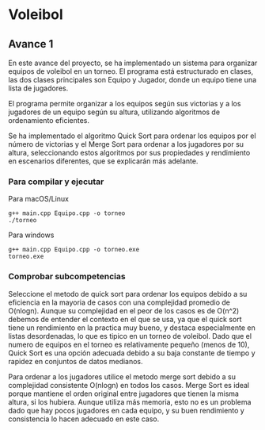 # Voleibol

## Avance 1

En este avance del proyecto, se ha implementado un sistema para organizar equipos de voleibol en un torneo. El programa está estructurado en clases, las dos clases principales son Equipo y Jugador, donde un equipo tiene una lista de jugadores.

El programa permite organizar a los equipos según sus victorias y a los jugadores de un equipo según su altura, utilizando algoritmos de ordenamiento eficientes.

Se ha implementado el algoritmo Quick Sort para ordenar los equipos por el número de victorias y el Merge Sort para ordenar a los jugadores por su altura, seleccionando estos algoritmos por sus propiedades y rendimiento en escenarios diferentes, que se explicarán más adelante.

### Para compilar y ejecutar

Para macOS/Linux
```
g++ main.cpp Equipo.cpp -o torneo
./torneo
```

Para windows
```
g++ main.cpp Equipo.cpp -o torneo.exe
torneo.exe
```

### Comprobar subcompetencias

Seleccione el metodo de quick sort para ordenar los equipos debido a su eficiencia en la mayoria de casos con una complejidad promedio de O(nlogn). Aunque su complejidad en el peor de los casos es de O(n^2) debemos de entender el contexto en el que se usa, ya que el quick sort tiene un rendimiento en la practica muy bueno, y destaca especialmente en listas desordenadas, lo que es tipico en un torneo de voleibol. Dado que el numero de equipos en el torneo es relativamente pequeño (menos de 10), Quick Sort es una opción adecuada debido a su baja constante de tiempo y rapidez en conjuntos de datos medianos.

Para ordenar a los jugadores utilice el metodo merge sort debido a su complejidad consistente O(nlogn) en todos los casos. Merge Sort es ideal porque mantiene el orden original entre jugadores que tienen la misma altura, si los hubiera. Aunque utiliza más memoria, esto no es un problema dado que hay pocos jugadores en cada equipo, y su buen rendimiento y consistencia lo hacen adecuado en este caso.